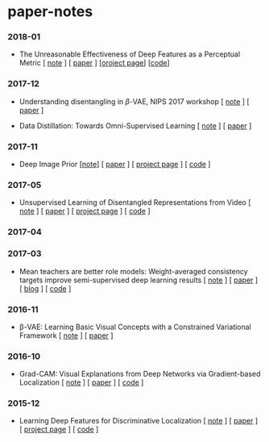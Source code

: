 # paper-notes

### 2018-01
* The Unreasonable Effectiveness of Deep Features as a Perceptual Metric [ [note](notes/the-unreasonable-effectiveness-of-deep-features-as-a-perceptual-metric.md) ] [ [paper](https://arxiv.org/abs/1801.03924v1) ] [[oroject page](https://richzhang.github.io/PerceptualSimilarity/)] [[code](https://github.com/richzhang/PerceptualSimilarity)]

### 2017-12

* Understanding disentangling in $\beta$-VAE, NIPS 2017 workshop [ [note](notes/beta-vae.md) ] [ [paper](https://drive.google.com/open?id=0Bwy4Nlx78QCCNktVTFFMTUs4N2oxY295VU9qV25MWTBQS2Uw) ]

* Data Distillation: Towards Omni-Supervised Learning [ [note](notes/data-distillation.md) ] [ [paper](https://arxiv.org/abs/1503.02531) ]

### 2017-11

* Deep Image Prior [[note](notes/deep-image-prior.md)] [ [paper](https://arxiv.org/pdf/1711.10925.pdf) ] [ [project page](https://dmitryulyanov.github.io/deep_image_prior) ] [ [code](https://github.com/DmitryUlyanov/deep-image-prior) ]

### 2017-05

* Unsupervised Learning of Disentangled Representations from Video  [ [note](notes/unsupervised-learning-of-disentangled-representations-from-video.md) ] [ [paper](https://arxiv.org/abs/1705.10915) ] [ [project page](https://sites.google.com/view/drnet-paper//) ] [ [code](https://github.com/edenton/drnet) ]

### 2017-04

### 2017-03

* Mean teachers are better role models: Weight-averaged consistency targets improve semi-supervised deep learning results [ [note](notes/mean-teachers.md) ] [ [paper](https://arxiv.org/abs/1703.01780) ] [ [blog](https://thecuriousaicompany.com/mean-teacher/) ] [ [code](https://github.com/CuriousAI/mean-teacher) ]

### 2016-11

* β-VAE: Learning Basic Visual Concepts with a Constrained Variational Framework [ [note](notes/beta-vae.md) ] [ [paper](https://openreview.net/forum?id=Sy2fzU9gl) ]

### 2016-10

* Grad-CAM: Visual Explanations from Deep Networks via Gradient-based Localization [ [note](notes/gradcam.md) ] [ [paper](https://arxiv.org/pdf/1610.02391.pdf) ] [ [code](https://github.com/ramprs/grad-cam) ]

### 2015-12

* Learning Deep Features for Discriminative Localization [ [note](notes/gradcam.md) ] [ [paper](http://cnnlocalization.csail.mit.edu/Zhou_Learning_Deep_Features_CVPR_2016_paper.pdf) ] [ [project page](http://cnnlocalization.csail.mit.edu/) ] [ [code](https://github.com/metalbubble/CAM) ]
<!-- mathjax -->
<!-- For rendering web pages, this piece of code is useful.. but not for Github Markdown. -->
<!-- <script type="text/javascript" src="//cdn.mathjax.org/mathjax/latest/MathJax.js?config=TeX-AMS-MML_HTMLorMML"></script> -->
<!-- Using this Google Chrome Extension helps: https://chrome.google.com/webstore/detail/github-with-mathjax/ioemnmodlmafdkllaclgeombjnmnbima -->